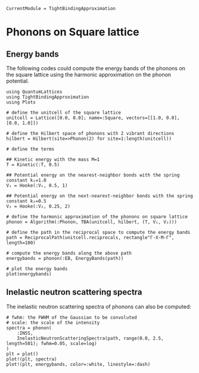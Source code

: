 ```@meta
CurrentModule = TightBindingApproximation
```

# Phonons on Square lattice

## Energy bands

The following codes could compute the energy bands of the phonons on the square lattice using the harmonic approximation on the phonon potential.

```@example phonon
using QuantumLattices
using TightBindingApproximation
using Plots

# define the unitcell of the square lattice
unitcell = Lattice([0.0, 0.0]; name=:Square, vectors=[[1.0, 0.0], [0.0, 1.0]])

# define the Hilbert space of phonons with 2 vibrant directions
hilbert = Hilbert(site=>Phonon(2) for site=1:length(unitcell))

# define the terms

## Kinetic energy with the mass M=1
T = Kinetic(:T, 0.5)

## Potential energy on the nearest-neighbor bonds with the spring constant k₁=1.0
V₁ = Hooke(:V₁, 0.5, 1)

## Potential energy on the next-nearest-neighbor bonds with the spring constant k₂=0.5
V₂ = Hooke(:V₂, 0.25, 2)

# define the harmonic approximation of the phonons on square lattice
phonon = Algorithm(:Phonon, TBA(unitcell, hilbert, (T, V₁, V₂)))

# define the path in the reciprocal space to compute the energy bands
path = ReciprocalPath(unitcell.reciprocals, rectangle"Γ-X-M-Γ", length=100)

# compute the energy bands along the above path
energybands = phonon(:EB, EnergyBands(path))

# plot the energy bands
plot(energybands)
```

## Inelastic neutron scattering spectra

The inelastic neutron scattering spectra of phonons can also be computed:
```@example phonon
# fwhm: the FWHM of the Gaussian to be convoluted
# scale: the scale of the intensity
spectra = phonon(
    :INSS,
    InelasticNeutronScatteringSpectra(path, range(0.0, 2.5, length=501); fwhm=0.05, scale=log)
)
plt = plot()
plot!(plt, spectra)
plot!(plt, energybands, color=:white, linestyle=:dash)
```